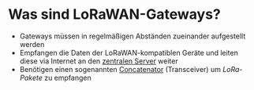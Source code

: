 # Was sind LoRaWAN-Gateways?

* Gateways müssen in regelmäßigen Abständen zueinander aufgestellt werden
* Empfangen die Daten der LoRaWAN-kompatiblen Geräte und leiten diese via Internet an den [zentralen Server](../Zentraler%20Server/Zentraler%20Server.md) weiter
* Benötigen einen sogenannten [Concatenator](Concatenator.md) (Transceiver) um *LoRa-Pakete* zu empfangen
